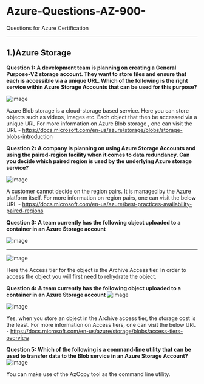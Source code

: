 # Azure-Questions-AZ-900-
Questions for Azure Certification

----------------------------------------------------------
1.)Azure Storage
--------------------------------------------------------

**Question 1:**
**A development team is planning on creating a General Purpose-V2 storage account. They want to store files and ensure that each is accessible via a unique URL. Which of the following is the right service within Azure Storage Accounts that can be used for this purpose?**

![image](https://user-images.githubusercontent.com/38729013/202587730-0d6f6af9-6986-4873-a1c3-fe1322017bfa.png)

Azure Blob storage is a cloud-storage based service. Here you can store objects such as videos, images etc. Each object that then be accessed via a unique URL For more information on Azure Blob storage , one can visit the URL - https://docs.microsoft.com/en-us/azure/storage/blobs/storage-blobs-introduction



**Question 2:**
**A company is planning on using Azure Storage Accounts and using the paired-region facility when it comes to data redundancy. Can you decide which paired region is used by the underlying Azure storage service?**

![image](https://user-images.githubusercontent.com/38729013/202588175-fff134b3-fe16-497f-8f27-4e8b5eca86a2.png)

A customer cannot decide on the region pairs. It is managed by the Azure platform itself. For more information on region pairs, one can visit the below URL - https://docs.microsoft.com/en-us/azure/best-practices-availability-paired-regions


**Question 3:**
**A team currently has the following object uploaded to a container in an Azure Storage account**

![image](https://user-images.githubusercontent.com/38729013/202588346-cdead843-665a-41cf-90ce-2812691a79e5.png)
****
![image](https://user-images.githubusercontent.com/38729013/202588400-0065b389-6356-4436-84ae-5928fadc3f7b.png)

Here the Access tier for the object is the Archive Access tier. In order to access the object you will first need to rehydrate the object.



**Question 4:**
**A team currently has the following object uploaded to a container in an Azure Storage account**
![image](https://user-images.githubusercontent.com/38729013/202588789-3744d41a-1547-40f3-9db8-648266018902.png)

![image](https://user-images.githubusercontent.com/38729013/202588815-c47383a3-7e71-4ddc-951f-f1f180ab889e.png)


Yes, when you store an object in the Archive access tier, the storage cost is the least. For more information on Access tiers, one can visit the below URL - https://docs.microsoft.com/en-us/azure/storage/blobs/access-tiers-overview


**Question 5:**
**Which of the following is a command-line utility that can be used to transfer data to the Blob service in an Azure Storage Account?**
![image](https://user-images.githubusercontent.com/38729013/202589103-4086e448-b027-4520-9db3-5b4f5359f3ac.png)

You can make use of the AzCopy tool as the command line utility.

